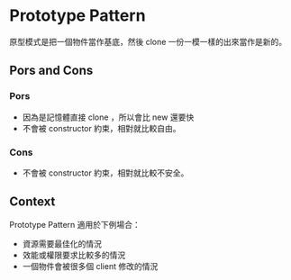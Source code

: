 Prototype Pattern
=================

原型模式是把一個物件當作基底，然後 clone 一份一模一樣的出來當作是新的。

Pors and Cons
-------------

### Pors

* 因為是記憶體直接 clone ，所以會比 new 還要快
* 不會被 constructor 約束，相對就比較自由。

### Cons

* 不會被 constructor 約束，相對就比較不安全。

Context
-------

Prototype Pattern 適用於下例場合：

* 資源需要最佳化的情況
* 效能或權限要求比較多的情況
* 一個物件會被很多個 client 修改的情況
